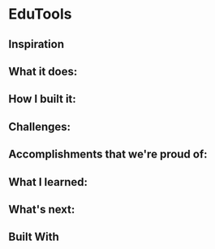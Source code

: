 # EduTools
## Inspiration

## What it does:

## How I built it:

## Challenges:

## Accomplishments that we're proud of:

## What I learned:

## What's next:

## Built With